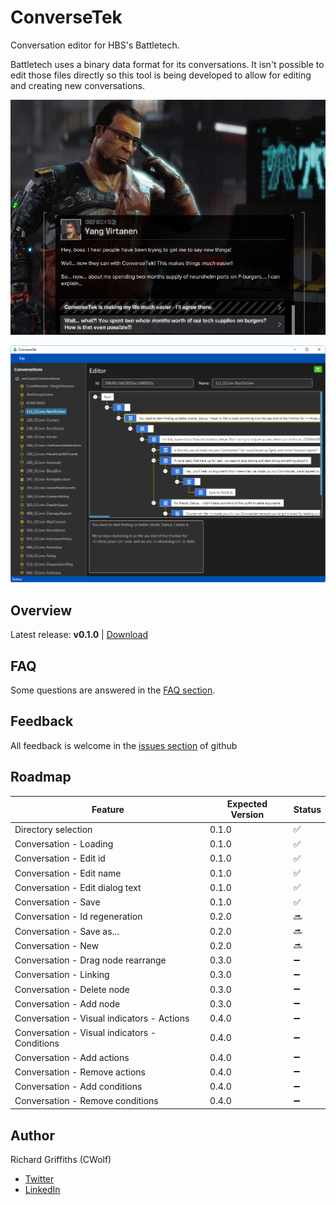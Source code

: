# ConverseTek

Conversation editor for HBS's Battletech.

Battletech uses a binary data format for its conversations. It isn't possible to edit those files directly so this tool is being developed to allow for editing and creating new conversations.

![Example Conversation](./docs/images/conversetek-example.png)

![Example Editor](./docs/images/conversetek-example-2.png)

## Overview

Latest release: **v0.1.0** | [Download](https://github.com/CWolfs/ConverseTek/releases/tag/v0.1.0)

## FAQ

Some questions are answered in the [FAQ section](./docs/faq.md).

## Feedback

All feedback is welcome in the [issues section](https://github.com/CWolfs/ConverseTek/issues) of github

## Roadmap

| Feature | Expected Version | Status  |
| ------- | ---------------- | ------- |
| Directory selection | 0.1.0 | :white_check_mark: |
| Conversation - Loading | 0.1.0 | :white_check_mark: |
| Conversation - Edit id | 0.1.0 | :white_check_mark: |
| Conversation - Edit name | 0.1.0 | :white_check_mark: |
| Conversation - Edit dialog text | 0.1.0 | :white_check_mark: |
| Conversation - Save | 0.1.0 | :white_check_mark: |
| Conversation - Id regeneration | 0.2.0 | :soon: |
| Conversation - Save as... | 0.2.0 | :soon: |
| Conversation - New | 0.2.0 | :soon: |
| Conversation - Drag node rearrange | 0.3.0 | :heavy_minus_sign: |
| Conversation - Linking | 0.3.0 | :heavy_minus_sign: |
| Conversation - Delete node | 0.3.0 | :heavy_minus_sign: |
| Conversation - Add node | 0.3.0 | :heavy_minus_sign: |
| Conversation - Visual indicators - Actions | 0.4.0 | :heavy_minus_sign: |
| Conversation - Visual indicators - Conditions | 0.4.0 | :heavy_minus_sign: |
| Conversation - Add actions | 0.4.0 | :heavy_minus_sign: |
| Conversation - Remove actions | 0.4.0 | :heavy_minus_sign: |
| Conversation - Add conditions | 0.4.0 | :heavy_minus_sign: |
| Conversation - Remove conditions | 0.4.0 | :heavy_minus_sign: |

## Author

Richard Griffiths (CWolf)
  * [Twitter](https://twitter.com/CWolf)
  * [LinkedIn](https://www.linkedin.com/in/richard-griffiths-436b7a19/)